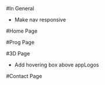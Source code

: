 #In General 
- Make nav responsive

#Home Page

#Prog Page

#3D Page
- Add hovering box above appLogos

#Contact Page
